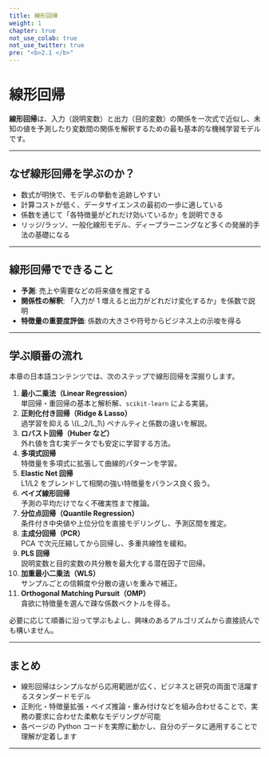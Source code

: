 ```yaml
---
title: 線形回帰
weight: 1
chapter: true
not_use_colab: true
not_use_twitter: true
pre: "<b>2.1 </b>"
---
```


# 線形回帰

<div class="pagetop-box">
  <p><b>線形回帰</b>は、入力（説明変数）と出力（目的変数）の関係を一次式で近似し、未知の値を予測したり変数間の関係を解釈するための最も基本的な機械学習モデルです。</p>
</div>

---

## なぜ線形回帰を学ぶのか？

- 数式が明快で、モデルの挙動を追跡しやすい  
- 計算コストが低く、データサイエンスの最初の一歩に適している  
- 係数を通じて「各特徴量がどれだけ効いているか」を説明できる  
- リッジ/ラッソ、一般化線形モデル、ディープラーニングなど多くの発展的手法の基礎になる

---

## 線形回帰でできること

- **予測**: 売上や需要などの将来値を推定する  
- **関係性の解釈**: 「入力が 1 増えると出力がどれだけ変化するか」を係数で説明  
- **特徴量の重要度評価**: 係数の大きさや符号からビジネス上の示唆を得る

---

## 学ぶ順番の流れ

本章の日本語コンテンツでは、次のステップで線形回帰を深掘りします。

1. **最小二乗法（Linear Regression）**  
   単回帰・重回帰の基本と解析解、`scikit-learn` による実装。
2. **正則化付き回帰（Ridge & Lasso）**  
   過学習を抑える \\(L_2/L_1\\) ペナルティと係数の違いを解説。
3. **ロバスト回帰（Huber など）**  
   外れ値を含む実データでも安定に学習する方法。
4. **多項式回帰**  
   特徴量を多項式に拡張して曲線的パターンを学習。
5. **Elastic Net 回帰**  
   L1/L2 をブレンドして相関の強い特徴量をバランス良く扱う。
6. **ベイズ線形回帰**  
   予測の平均だけでなく不確実性まで推論。
7. **分位点回帰（Quantile Regression）**  
   条件付き中央値や上位分位を直接モデリングし、予測区間を推定。
8. **主成分回帰（PCR）**  
   PCA で次元圧縮してから回帰し、多重共線性を緩和。
9. **PLS 回帰**  
   説明変数と目的変数の共分散を最大化する潜在因子で回帰。
10. **加重最小二乗法（WLS）**  
    サンプルごとの信頼度や分散の違いを重みで補正。
11. **Orthogonal Matching Pursuit（OMP）**  
    貪欲に特徴量を選んで疎な係数ベクトルを得る。

必要に応じて順番に沿って学ぶもよし、興味のあるアルゴリズムから直接読んでも構いません。

---

## まとめ

- 線形回帰はシンプルながら応用範囲が広く、ビジネスと研究の両面で活躍するスタンダードモデル  
- 正則化・特徴量拡張・ベイズ推論・重み付けなどを組み合わせることで、実務の要求に合わせた柔軟なモデリングが可能  
- 各ページの Python コードを実際に動かし、自分のデータに適用することで理解が定着します

---

